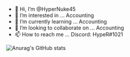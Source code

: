 - 👋 Hi, I’m @HyperNuke45
- 👀 I’m interested in ... Accounting
- 🌱 I’m currently learning ... Accounting
- 💞️ I’m looking to collaborate on ... Accounting
- 📫 How to reach me ... Discord: HypeR#1021

![Anurag's GitHub stats](https://github-readme-stats.vercel.app/api?username=HyperNuke45&show_icons=true&theme=radical)
